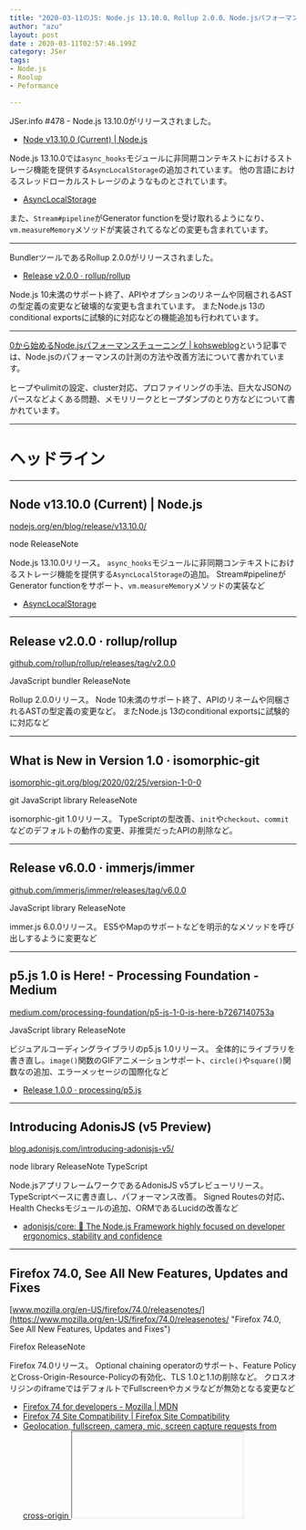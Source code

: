 ```yaml
---
title: "2020-03-11のJS: Node.js 13.10.0、Rollup 2.0.0、Node.jsパフォーマンスチューニング"
author: "azu"
layout: post
date : 2020-03-11T02:57:46.199Z
category: JSer
tags:
- Node.js
- Roolup
- Peformance

---
```


JSer.info #478 - Node.js 13.10.0がリリースされました。

- [Node v13.10.0 (Current) | Node.js](https://nodejs.org/en/blog/release/v13.10.0/)

Node.js 13.10.0では`async_hooks`モジュールに非同期コンテキストにおけるストレージ機能を提供する`AsyncLocalStorage`の追加されています。
他の言語におけるスレッドローカルストレージのようなものとされています。

- [AsyncLocalStorage](https://nodejs.org/api/async_hooks.html#async_hooks_class_asynclocalstorage "AsyncLocalStorage")

また、`Stream#pipeline`がGenerator functionを受け取れるようになり、`vm.measureMemory`メソッドが実装されてるなどの変更も含まれています。

----

BundlerツールであるRollup 2.0.0がリリースされました。

- [Release v2.0.0 · rollup/rollup](https://github.com/rollup/rollup/releases/tag/v2.0.0)

Node.js 10未満のサポート終了、APIやオプションのリネームや同梱されるASTの型定義の変更など破壊的な変更も含まれています。
またNode.js 13のconditional exportsに試験的に対応などの機能追加も行われています。

----

[0から始めるNode.jsパフォーマンスチューニング | kohsweblog](https://blog.koh.dev/2020-03-04-nodejs-performance/)という記事では、Node.jsのパフォーマンスの計測の方法や改善方法について書かれています。

ヒープやulimitの設定、cluster対応、プロファイリングの手法、巨大なJSONのパースなどよくある問題、メモリリークとヒープダンプのとり方などについて書かれています。

----


<h1 class="site-genre">ヘッドライン</h1>

----

## Node v13.10.0 (Current) | Node.js
[nodejs.org/en/blog/release/v13.10.0/](https://nodejs.org/en/blog/release/v13.10.0/ "Node v13.10.0 (Current) | Node.js")
<p class="jser-tags jser-tag-icon"><span class="jser-tag"> node</span> <span class="jser-tag">ReleaseNote</span></p>

Node.js 13.10.0リリース。
`async_hooks`モジュールに非同期コンテキストにおけるストレージ機能を提供する`AsyncLocalStorage`の追加。
Stream#pipelineがGenerator functionをサポート、`vm.measureMemory`メソッドの実装など

- [AsyncLocalStorage](https://nodejs.org/api/async_hooks.html#async_hooks_class_asynclocalstorage "AsyncLocalStorage")

----

## Release v2.0.0 · rollup/rollup
[github.com/rollup/rollup/releases/tag/v2.0.0](https://github.com/rollup/rollup/releases/tag/v2.0.0 "Release v2.0.0 · rollup/rollup")
<p class="jser-tags jser-tag-icon"><span class="jser-tag">JavaScript</span> <span class="jser-tag">bundler</span> <span class="jser-tag">ReleaseNote</span></p>

Rollup 2.0.0リリース。
Node 10未満のサポート終了、APIのリネームや同梱されるASTの型定義の変更など。
またNode.js 13のconditional exportsに試験的に対応など


----

## What is New in Version 1.0 · isomorphic-git
[isomorphic-git.org/blog/2020/02/25/version-1-0-0](https://isomorphic-git.org/blog/2020/02/25/version-1-0-0 "What is New in Version 1.0 · isomorphic-git")
<p class="jser-tags jser-tag-icon"><span class="jser-tag">git</span> <span class="jser-tag">JavaScript</span> <span class="jser-tag">library</span> <span class="jser-tag">ReleaseNote</span></p>

isomorphic-git 1.0リリース。
TypeScriptの型改善、`init`や`checkout`、`commit`などのデフォルトの動作の変更、非推奨だったAPIの削除など。


----

## Release v6.0.0 · immerjs/immer
[github.com/immerjs/immer/releases/tag/v6.0.0](https://github.com/immerjs/immer/releases/tag/v6.0.0 "Release v6.0.0 · immerjs/immer")
<p class="jser-tags jser-tag-icon"><span class="jser-tag">JavaScript</span> <span class="jser-tag">library</span> <span class="jser-tag">ReleaseNote</span></p>

immer.js 6.0.0リリース。
ES5やMapのサポートなどを明示的なメソッドを呼び出しするように変更など


----

## p5.js 1.0 is Here! - Processing Foundation - Medium
[medium.com/processing-foundation/p5-js-1-0-is-here-b7267140753a](https://medium.com/processing-foundation/p5-js-1-0-is-here-b7267140753a "p5.js 1.0 is Here! - Processing Foundation - Medium")
<p class="jser-tags jser-tag-icon"><span class="jser-tag">JavaScript</span> <span class="jser-tag">library</span> <span class="jser-tag">ReleaseNote</span></p>

ビジュアルコーディングライブラリのp5.js 1.0リリース。
全体的にライブラリを書き直し。`image()`関数のGIFアニメーションサポート、`circle()`や`square()`関数なの追加、エラーメッセージの国際化など

- [Release 1.0.0 · processing/p5.js](https://github.com/processing/p5.js/releases/tag/1.0.0 "Release 1.0.0 · processing/p5.js")

----

## Introducing AdonisJS (v5 Preview)
[blog.adonisjs.com/introducing-adonisjs-v5/](https://blog.adonisjs.com/introducing-adonisjs-v5/ "Introducing AdonisJS (v5 Preview)")
<p class="jser-tags jser-tag-icon"><span class="jser-tag"> node</span> <span class="jser-tag">library</span> <span class="jser-tag">ReleaseNote</span> <span class="jser-tag">TypeScript</span></p>

Node.jsアプリフレームワークであるAdonisJS v5プレビューリリース。
TypeScriptベースに書き直し、パフォーマンス改善。
Signed Routesの対応、Health Checksモジュールの追加、ORMであるLucidの改善など

- [adonisjs/core: 🚀 The Node.js Framework highly focused on developer ergonomics, stability and confidence](https://github.com/adonisjs/core "adonisjs/core: 🚀 The Node.js Framework highly focused on developer ergonomics, stability and confidence")

----

## Firefox 74.0, See All New Features, Updates and Fixes
[www.mozilla.org/en-US/firefox/74.0/releasenotes/](https://www.mozilla.org/en-US/firefox/74.0/releasenotes/ "Firefox 74.0, See All New Features, Updates and Fixes")
<p class="jser-tags jser-tag-icon"><span class="jser-tag">Firefox</span> <span class="jser-tag">ReleaseNote</span></p>

Firefox 74.0リリース。
Optional chaining operatorのサポート、Feature PolicyとCross-Origin-Resource-Policyの有効化、TLS 1.0と1.1の削除など。
クロスオリジンのiframeではデフォルトでFullscreenやカメラなどが無効となる変更など

- [Firefox 74 for developers - Mozilla | MDN](https://developer.mozilla.org/docs/Mozilla/Firefox/Releases/74 "Firefox 74 for developers - Mozilla | MDN")
- [Firefox 74 Site Compatibility | Firefox Site Compatibility](https://www.fxsitecompat.dev/versions/74/ "Firefox 74 Site Compatibility | Firefox Site Compatibility")
- [Geolocation, fullscreen, camera, mic, screen capture requests from cross-origin <iframe> are now disabled by default | Firefox Site Compatibility](https://www.fxsitecompat.dev/en-CA/docs/2020/geolocation-fullscreen-camera-mic-screen-capture-requests-from-cross-origin-iframe-are-now-disabled-by-default/ "Geolocation, fullscreen, camera, mic, screen capture requests from cross-origin &lt;iframe&gt; are now disabled by default | Firefox Site Compatibility")

----
<h1 class="site-genre">アーティクル</h1>

----

## 0から始めるNode.jsパフォーマンスチューニング | kohsweblog
[blog.koh.dev/2020-03-04-nodejs-performance/](https://blog.koh.dev/2020-03-04-nodejs-performance/ "0から始めるNode.jsパフォーマンスチューニング | kohsweblog")
<p class="jser-tags jser-tag-icon"><span class="jser-tag"> node</span> <span class="jser-tag">performance</span> <span class="jser-tag">article</span></p>

Node.jsアプリのパフォーマンス計測、改善についての記事。
ヒープやulimitの設定、cluster対応、プロファイリングの手法、よくある問題についてなど


----
<h1 class="site-genre">サイト、サービス、ドキュメント</h1>

----

## Clinic.js - An Open Source Node.js performance profiling suite by NearForm
[clinicjs.org/](https://clinicjs.org/ "Clinic.js - An Open Source Node.js performance profiling suite by NearForm")
<p class="jser-tags jser-tag-icon"><span class="jser-tag"> node</span> <span class="jser-tag">performance</span></p>

NearFormのNode.jsパフォーマンスモニタリングツールセット


----
<h1 class="site-genre">ソフトウェア、ツール、ライブラリ関係</h1>

----

## klaussinani/qoa: Minimal interactive command-line prompts
[github.com/klaussinani/qoa](https://github.com/klaussinani/qoa "klaussinani/qoa: Minimal interactive command-line prompts")
<p class="jser-tags jser-tag-icon"><span class="jser-tag"> node</span> <span class="jser-tag">library</span> <span class="jser-tag">console</span></p>

インタラクティブなCUIを提供するためのNode.jsライブラリ。
テキスト入力や選択肢などのインタラクティブなプロンプトを提供する


----
